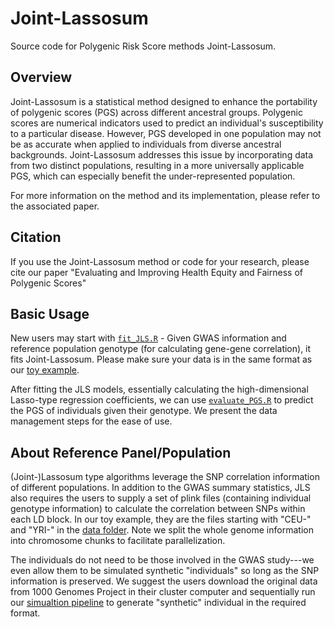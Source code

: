 # Joint-Lassosum 

Source code for Polygenic Risk Score methods Joint-Lassosum.

## Overview

Joint-Lassosum is a statistical method designed to enhance the portability of polygenic scores (PGS) across different ancestral groups. Polygenic scores are numerical indicators used to predict an individual's susceptibility to a particular disease. However, PGS developed in one population may not be as accurate when applied to individuals from diverse ancestral backgrounds. Joint-Lassosum addresses this issue by incorporating data from two distinct populations, resulting in a more universally applicable PGS, which can especially benefit the under-represented population.

For more information on the method and its implementation, please refer to the associated paper.

## Citation

If you use the Joint-Lassosum method or code for your research, please cite our paper "Evaluating and Improving Health Equity and Fairness of Polygenic Scores"

## Basic Usage

New users may start with [`fit_JLS.R`](/JLS_basic/code/fit_JLS.R) - Given GWAS information and reference population genotype (for calculating gene-gene correlation), it fits Joint-Lassosum. Please make sure your data is in the same format as our [toy example](/JLS_basic/data/).

After fitting the JLS models, essentially calculating the high-dimensional Lasso-type regression coefficients, we can use [`evaluate_PGS.R`](/JLS_basic/code/evaluate_PGS.R) to predict the PGS of individuals given their genotype. We present the data management steps for the ease of use.

## About Reference Panel/Population

(Joint-)Lassosum type algorithms leverage the SNP correlation information of different populations. In addition to the GWAS summary statistics, JLS also requires the users to supply a set of plink files (containing individual genotype information) to calculate the correlation between SNPs within each LD block. In our toy example, they are the files starting with "CEU-" and "YRI-" in the [data folder](/JLS_basic/data/). Note we split the whole genome information into chromosome chunks to facilitate parallelization. 

The individuals do not need to be those involved in the GWAS study---we even allow them to be simulated synthetic "individuals" so long as the SNP information is preserved. We suggest the users download the original data from 1000 Genomes Project in their cluster computer and sequentially run our [simualtion pipeline](/Generate_reference_populaton/) to generate "synthetic" individual in the required format. 







